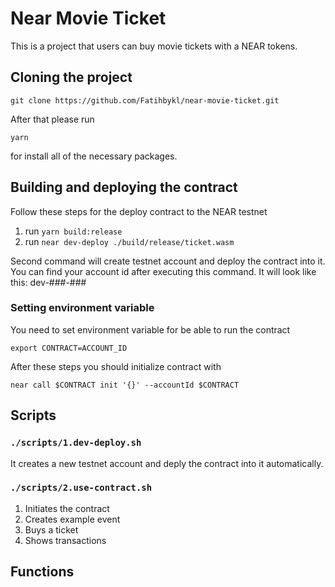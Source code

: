 # Near Movie Ticket

This is a project that users can buy movie tickets with a NEAR tokens.

## Cloning the project

```
git clone https://github.com/Fatihbykl/near-movie-ticket.git
```
After that please run
```
yarn
```
for install all of the necessary packages.

## Building and deploying the contract

Follow these steps for the deploy contract to the NEAR testnet

1. run `yarn build:release`
2. run `near dev-deploy ./build/release/ticket.wasm`

Second command will create testnet account and deploy the contract into it. You can find your account id after executing this command. It will look like this: dev-###-###

### Setting environment variable

You need to set environment variable for be able to run the contract

```
export CONTRACT=ACCOUNT_ID
```
After these steps you should initialize contract with
```
near call $CONTRACT init '{}' --accountId $CONTRACT
```

## Scripts

### `./scripts/1.dev-deploy.sh`
It creates a new testnet account and deply the contract into it automatically.
### `./scripts/2.use-contract.sh`
1. Initiates the contract
2. Creates example event
3. Buys a ticket
4. Shows transactions

## Functions

